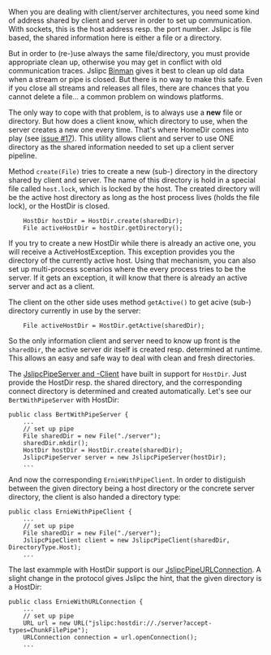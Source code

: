 When you are dealing with client/server architectures, you need some kind of address shared by client and server in order to set up communication. With sockets, this is the host address resp. the port number. Jslipc is file based, the shared information here is either a file or a directory.

But in order to (re-)use always the same file/directory, you must provide appropriate clean up, otherwise you may get in conflict with old communication traces. Jslipc [Binman](Binman.md) gives it best to clean up old data when a stream or pipe is closed. But there is no way to make this safe. Even if you close all streams and releases all files, there are chances that you cannot delete a file... a common problem on windows platforms.

The only way to cope with that problem, is to always use a **new** file or directory. But how does a client know, which directory to use, when the server creates a new one every time. That's where HomeDir comes into play (see [issue #17](https://code.google.com/p/jslipc/issues/detail?id=#17)). This utility allows client and server to use ONE directory as the shared information needed to set up a client server pipeline.

Method `create(File)` tries to create a new (sub-) directory in the directory shared by client and server. The name of this directory is hold in a special file called `host.lock`, which is locked by the host. The created directory will be the active host directory as long as the host process lives (holds the file lock), or the HostDir is closed.

```
    HostDir hostDir = HostDir.create(sharedDir);
    File activeHostDir = hostDir.getDirectory();
```

If you try to create a new HostDir while there is already an active one, you will receive a ActiveHostException. This exception provides you the directory of the currently active host. Using that mechanism, you can also set up multi-process scenarios where the every process tries to be the server. If it gets an exception, it will know that there is already an active server and act as a client.

The client on the other side uses method `getActive()` to get acive (sub-) directory currently in use by the server:

```
    File activeHostDir = HostDir.getActive(sharedDir);
```

So the only information client and server need to know up front is the `sharedDir`, the active server dir itself is created resp. determined at runtime. This allows an easy and safe way to deal with clean and fresh directories.

The [JslipcPipeServer and -Client](PipeServerExample.md) have built in support for `HostDir`. Just provide the HostDir resp. the shared directory, and the corresponding connect directory is determined and created automatically. Let's see our `BertWithPipeServer` with HostDir:

```
public class BertWithPipeServer {
    ...
    // set up pipe
    File sharedDir = new File("./server");
    sharedDir.mkdir();
    HostDir hostDir = HostDir.create(sharedDir);
    JslipcPipeServer server = new JslipcPipeServer(hostDir);
    ...
```

And now the corresponding `ErnieWithPipeClient`. In order to distiguish between the given directory being a host directory or the concrete server directory, the client is also handed a directory type:

```
public class ErnieWithPipeClient {
    ...
    // set up pipe
    File sharedDir = new File("./server");
    JslipcPipeClient client = new JslipcPipeClient(sharedDir, DirectoryType.Host);
    ...
```

The last exammple with HostDir support is our [JslipcPipeURLConnection](PipeUrlConnectionExample.md). A slight change in the protocol gives Jslipc the hint, that the given directory is a HostDir:

```
public class ErnieWithURLConnection {
    ...
    // set up pipe
    URL url = new URL("jslipc:hostdir://./server?accept-types=ChunkFilePipe");
    URLConnection connection = url.openConnection();
    ...
```